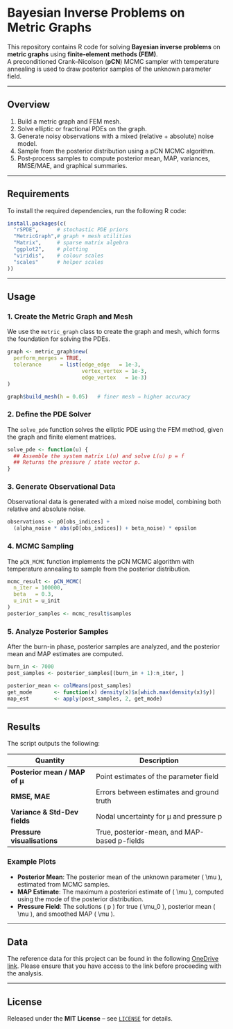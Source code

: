 
# Bayesian Inverse Problems on Metric Graphs

This repository contains R code for solving **Bayesian inverse problems** on **metric graphs** using **finite‑element methods (FEM)**.  
A preconditioned Crank–Nicolson (**pCN**) MCMC sampler with temperature annealing is used to draw posterior samples of the unknown parameter field.

---

## Overview

1. Build a metric graph and FEM mesh.  
2. Solve elliptic or fractional PDEs on the graph.  
3. Generate noisy observations with a mixed (relative + absolute) noise model.  
4. Sample from the posterior distribution using a pCN MCMC algorithm.  
5. Post‑process samples to compute posterior mean, MAP, variances, RMSE/MAE, and graphical summaries.

---

## Requirements

To install the required dependencies, run the following R code:

```r
install.packages(c(
  "rSPDE",      # stochastic PDE priors
  "MetricGraph",# graph + mesh utilities
  "Matrix",     # sparse matrix algebra
  "ggplot2",    # plotting
  "viridis",    # colour scales
  "scales"      # helper scales
))
```

---

## Usage

### 1. Create the Metric Graph and Mesh

We use the `metric_graph` class to create the graph and mesh, which forms the foundation for solving the PDEs.

```r
graph <- metric_graph$new(
  perform_merges = TRUE,
  tolerance      = list(edge_edge   = 1e-3,
                        vertex_vertex = 1e-3,
                        edge_vertex   = 1e-3)
)

graph$build_mesh(h = 0.05)   # finer mesh ⇒ higher accuracy
```

### 2. Define the PDE Solver

The `solve_pde` function solves the elliptic PDE using the FEM method, given the graph and finite element matrices.

```r
solve_pde <- function(u) {
  ## Assemble the system matrix L(u) and solve L(u) p = f
  ## Returns the pressure / state vector p.
}
```

### 3. Generate Observational Data

Observational data is generated with a mixed noise model, combining both relative and absolute noise.

```r
observations <- p0[obs_indices] +
  (alpha_noise * abs(p0[obs_indices]) + beta_noise) * epsilon
```

### 4. MCMC Sampling

The `pCN_MCMC` function implements the pCN MCMC algorithm with temperature annealing to sample from the posterior distribution.

```r
mcmc_result <- pCN_MCMC(
  n_iter = 100000,
  beta   = 0.3,
  u_init = u_init
)
posterior_samples <- mcmc_result$samples
```

### 5. Analyze Posterior Samples

After the burn-in phase, posterior samples are analyzed, and the posterior mean and MAP estimates are computed.

```r
burn_in <- 7000
post_samples <- posterior_samples[(burn_in + 1):n_iter, ]

posterior_mean <- colMeans(post_samples)
get_mode       <- function(x) density(x)$x[which.max(density(x)$y)]
map_est        <- apply(post_samples, 2, get_mode)
```

---

## Results

The script outputs the following:

| **Quantity**                | **Description**                                            |
|-----------------------------|------------------------------------------------------------|
| **Posterior mean / MAP of μ** | Point estimates of the parameter field                    |
| **RMSE, MAE**               | Errors between estimates and ground truth                  |
| **Variance & Std-Dev fields** | Nodal uncertainty for μ and pressure p                    |
| **Pressure visualisations**  | True, posterior-mean, and MAP-based p-fields               |

### Example Plots

- **Posterior Mean**: The posterior mean of the unknown parameter \( \mu \), estimated from MCMC samples.
- **MAP Estimate**: The maximum a posteriori estimate of \( \mu \), computed using the mode of the posterior distribution.
- **Pressure Field**: The solutions \( p \) for true \( \mu_0 \), posterior mean \( \mu \), and smoothed MAP \( \mu \).

---

## Data

The reference data for this project can be found in the following [OneDrive link](https://uchicagoedu-my.sharepoint.com/:u:/g/personal/wenwenli_uchicago_edu/EcJ_tJHCalNGnN-ZdKqYFAwBbd_o9RTG_ear0MGDPypknw?e=Yl2ubI). Please ensure that you have access to the link before proceeding with the analysis.

---

## License

Released under the **MIT License** – see [`LICENSE`](LICENSE) for details.
